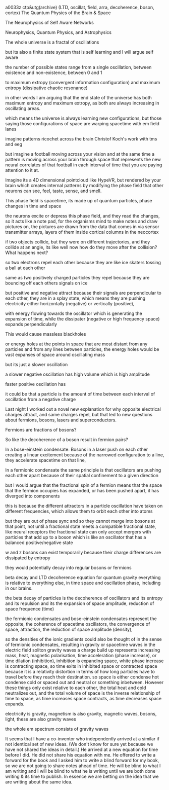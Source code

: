 a0033z ctp&utg(archive)
(LTD, oscillat, field, arra, decoherence, boson, cortex)
The Quantum Physics of the Brain & Space

The Neurophysics of Self Aware Networks

Neurophysics, Quantum Physics, and Astrophysics

The whole universe is a fractal of oscillations

but its also a finite state system that is self learning and I will argue self aware

the number of possible states range from a single oscillation, between existence and non-existence, between 0 and 1

to maximum extropy (convergent information configuration) and maximum entropy (dissipative chaotic resonance)

in other words I am arguing that the end state of the universe has both maximum entropy and maximum extropy, as both are always increasing in oscillating areas.

which means the universe is always learning new configurations, but those saying those configurations of space are warping spacetime with em field lanes

imagine patterns ricochet across the brain
Christof Koch's work with tms and eeg

but imagine a football moving across your vision and at the same time a pattern is moving across your brain through space that represents the new neural correlates of that football in each interval of time that you are paying attention to it at.

Imagine its a 4D dimensional pointcloud like HypeVR, but rendered by your brain which creates internal patterns by modifying the phase field that other neurons can see, feel, taste, sense, and smell.

This phase field is spacetime, its made up of quantum particles, phase changes in time and space

the neurons excite or depress this phase field, and they read the changes, so it acts like a note pad, for the organisms mind to make notes and draw pictures on, the pictures are drawn from the data that comes in via sensor transmitter arrays, layers of them inside cortical columns in the neocortex

if two objects collide, but they were on different trajectories, and they collide at an angle, its like well now how do they move after the collision? What happens next?

so two electrons repel each other because they are like ice skaters tossing a ball at each other

same as two positively charged particles they repel because they are bouncing off each others signals on ice

but positive and negative attract because their signals are perpendicular to each other, they are in a splay state, which means they are pushing electricity either horizontally (negative) or vertically (positive),

with energy flowing towards the oscillator which is generating the expansion of time, while the dissipater (negative or high frequency space) expands perpendicularly

This would cause massless blackholes

or energy holes at the points in space that are most distant from any particles and from any lines between particles, the energy holes would be vast expanses of space around oscillating mass

but its just a slower oscillation

a slower negative oscillation has high volume which is high amplitude

faster positive oscillation has 

it could be that a particle is the amount of time between each interval of oscillation from a negative charge 

Last night I worked out a novel new explanation for why opposite electrical charges attract, and same charges repel, but that led to new questions about fermions, bosons, lasers and superconductors.

Fermions are fractions of bosons?

So like the decoherence of a boson result in fermion pairs?

In a bose-einstein condensate: Bosons in a laser push on each other creating a linear excitement because of the narrowed configuration to a line, they accelerate spacetime on that line,

In a fermionic condensate the same principle is that oscillators are pushing each other apart because of their spatial confinement to a given direction

but I would argue that the fractional spin of a fermion means that the space that the fermion occupies has expanded, or has been pushed apart, it has diverged into components

this is because the different attractors in a particle oscillation have taken on different frequencies, which allows them to orbit each other into atoms 

but they are out of phase sync and so they cannot merge into bosons at that point, not until a fractional state meets a compatible fractional state, like neural receptors the fractional state can only accept mergers with particles that add up to a boson which is like an oscillator that has a balanced positive/negative state

w and z bosons can exist temporarily because their charge differences are dissipated by entropy

they would potentially decay into regular bosons or fermions

beta decay and LTD decoherence
equation for quantum gravity
everything is relative to everything else, in time space and oscillation phase, including in our brains.

the beta decay of particles is the decoherence of oscillators and its entropy and its repulsion and its the expansion of space amplitude, reduction of space frequence (time)

the fermionic condensates and bose-einstein condensates represent the opposite, the coherence of spacetime oscillators, the convergence of space, attraction, the reduction of space amplitude (density), 

so the densities of the ionic gradients could also be thought of in the sense of fermionic condensates, 
resulting in gravity or spacetime waves in the electric field
soliton gravity waves a charge build up represents increasing mass, heat, magnetic polarisation, time acceleration (phase increase), or time dilation (inhibition), inhibition is expanding space, white phase increase is contracting space, so time exits in inhibited space or contracted space because it is a relativity distortion in terms of how long particles have to travel before they reach their destination. so space is either condense hot condense cold or spaced out and neutral or something inbetween. However these things only exist relative to each other, the total heat and cold neutralizes out, and the total volume of space is the inverse relationship of time to space, as time increases space contracts, as time decreases space expands.

electricity is gravity, magnetism is also gravity, magnetic waves, bosons, light, these are also gravity waves

the whole em spectrum consists of gravity waves

It seems that I have a co-inventor who independently arrived at a similar if not identical set of new ideas. (We don't know for sure yet because we have not shared the ideas in detail.) He arrived at a new equation for time before I did. He did not share his equation with me. He offered to write a forward for the book and I asked him to write a blind forward for my book, so we are not going to share notes ahead of time. He will be blind to what I am writing and I will be blind to what he is writing until we are both done writing & its time to publish. In essence we are betting on the idea that we are writing about the same idea.
